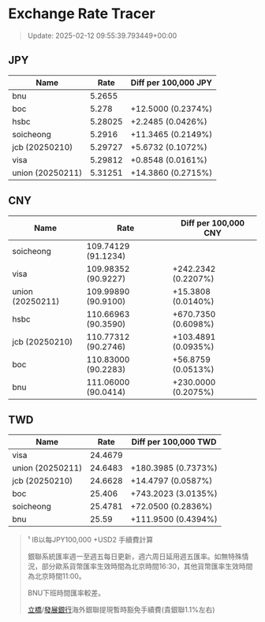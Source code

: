 # Exchange Rate Tracer

> Update: 2025-02-12 09:55:39.793449+00:00

## JPY

| Name             |    Rate | Diff per 100,000 JPY   |
|------------------|---------|------------------------|
| bnu              | 5.2655  |                        |
| boc              | 5.278   | +12.5000 (0.2374%)     |
| hsbc             | 5.28025 | +2.2485 (0.0426%)      |
| soicheong        | 5.2916  | +11.3465 (0.2149%)     |
| jcb (20250210)   | 5.29727 | +5.6732 (0.1072%)      |
| visa             | 5.29812 | +0.8548 (0.0161%)      |
| union (20250211) | 5.31251 | +14.3860 (0.2715%)     |

## CNY

| Name             | Rate                | Diff per 100,000 CNY   |
|------------------|---------------------|------------------------|
| soicheong        | 109.74129	(91.1234) |                        |
| visa             | 109.98352	(90.9227) | +242.2342 (0.2207%)    |
| union (20250211) | 109.99890	(90.9100) | +15.3808 (0.0140%)     |
| hsbc             | 110.66963	(90.3590) | +670.7350 (0.6098%)    |
| jcb (20250210)   | 110.77312	(90.2746) | +103.4891 (0.0935%)    |
| boc              | 110.83000	(90.2283) | +56.8759 (0.0513%)     |
| bnu              | 111.06000	(90.0414) | +230.0000 (0.2075%)    |

## TWD

| Name             |    Rate | Diff per 100,000 TWD   |
|------------------|---------|------------------------|
| visa             | 24.4679 |                        |
| union (20250211) | 24.6483 | +180.3985 (0.7373%)    |
| jcb (20250210)   | 24.6628 | +14.4797 (0.0587%)     |
| boc              | 25.406  | +743.2023 (3.0135%)    |
| soicheong        | 25.4781 | +72.0500 (0.2836%)     |
| bnu              | 25.59   | +111.9500 (0.4394%)    |


> ¹ IB以每JPY100,000 +USD2 手續費計算
>
> 銀聯系統匯率週一至週五每日更新，週六周日延用週五匯率。如無特殊情況，部分歐系貨幣匯率生效時間為北京時間16:30，其他貨幣匯率生效時間為北京時間11:00。
>
> BNU下班時間匯率較差。
>
> [立橋](https://www.wlbank.com.mo/uploads/ueditor/file/20181211/1544536513900230.pdf)/[發展銀行](https://www.mdb.com.mo/Service_Charges_20230728.pdf)海外銀聯提現暫時豁免手續費(貴銀聯1.1%左右)

